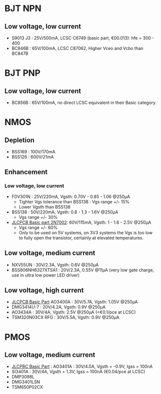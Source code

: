 # BJT NPN
## Low voltage, low current
* S9013 J3 : 25V/500mA, LCSC C6749 (basic part, €00.013): hfe = 300 - 400
* BC846B : 65V/100mA, LCSC C87062, Higher Vceo and Vcbo than BC847B

# BJT PNP
## Low voltage, low current
* BC856B : 65V/100mA, no direct LCSC equivalent in their Basic category.

# NMOS
## Depletion
* BSS169 : 100V/170mA
* BSS126 : 600V/21mA

## Enhancement
### Low voltage, low current
* FDV301N : 25V/220mA, Vgsth: 0.70V - 0.85 - 1.06 @250µA
  * Tighter Vgs tolerance than BSS138 : Vgs range +/- 15%
  * Lower Vgsth than BSS138
* BSS138 : 50V/220mA, Vgsth: 0.8 - 1.3 - 1.6V @250µA
  * Vgs range +/- 30%
* [JLCPCB Basic part 2N7002](https://lcsc.com/product-detail/MOSFETs_Jiangsu-Changjing-Electronics-Technology-Co.%2C-Ltd.-Jiangsu-Changjing-Electronics-Technology-Co.%2C-Ltd.-2N7002_C8545.html): 60V/115mA, Vgsth: 1 - 1.6 - 2.5V @250µA
  * Vgs range +/- 60%
  * Only to be used on 5V systems, on 3V3 systems the Vgs is too low to fully open the transistor, certainly at elevated temperatures.

## Low voltage, medium current
* NXV55UN : 30V/2.3A, Vgsth: 0.6V @250µA
* BSS806NH6327XTSA1 : 20V/2.3A, 0.55V @11µA (very low gate charge, use in ultra low power LED driver)

## Low voltage, high current
* [JLCPCB Basic Part](https://www.lcsc.com/product-detail/MOSFETs_Alpha-%26-Omega-Semicon-Alpha-%26-Omega-Semicon-AO3400A_C20917.html) AO3400A : 30V/5.7A, Vgsth: 1.05V @250µA
* DMG3414U-7 : 20V/4.2A, Vgsth: 0.9V @250µA
* AO3434A : 30V/4A, Vgsth: 2.5V @250µA (<€0.1/pce at LCSC)
* TSM320N03CX RFG : 30V/5.5A, Vgsth: 0.9V @250µA

# PMOS
## Low voltage, medium current
* [JLCPBC Basic Part](https://jlcpcb.com/partdetail/Alpha_OmegaSemicon-AO3401A/C15127) : AO3401A : 30V/4.0A, Vgsth = -0.9V, Igss = 100nA
* SI3401A : 30V/4A, Vgsth = 1.3V, Igss = 100nA (€0.04/pce at LCSC)
* DMP3098L
* DMG3401LSN
* TSM650P02CX